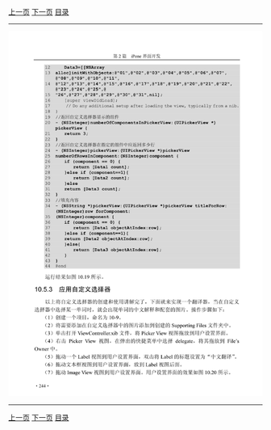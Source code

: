 [上一页](255.md) [下一页](257.md) [目录](../README.md)

***

![256](../images/256.png)

***

[上一页](255.md) [下一页](257.md) [目录](../README.md)